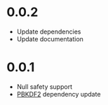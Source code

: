 # 0.0.2
- Update dependencies
- Update documentation

# 0.0.1
- Null safety support
- [PBKDF2](https://github.com/G0mb/pbkdf2) dependency update